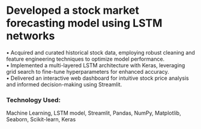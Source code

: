 # Developed a stock market forecasting model using LSTM networks

• Acquired and curated historical stock data, employing robust cleaning and feature engineering techniques to optimize model performance.
<br>
• Implemented a multi-layered LSTM architecture with Keras, leveraging grid search to fine-tune hyperparameters for enhanced accuracy.
<br>
• Delivered an interactive web dashboard for intuitive stock price analysis and informed decision-making using Streamlit.

### Technology Used:
Machine Learning, LSTM model, Streamlit, Pandas, NumPy, Matplotlib, Seaborn, Scikit-learn, Keras
